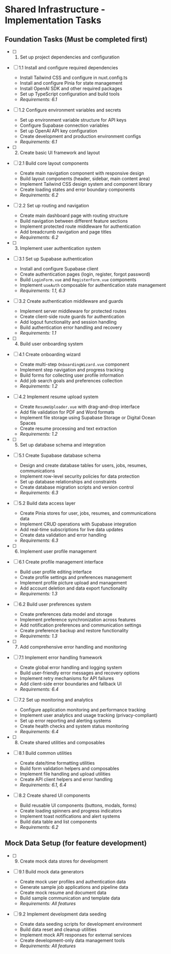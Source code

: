# Shared Infrastructure - Implementation Tasks

## Foundation Tasks (Must be completed first)

- [ ] 1. Set up project dependencies and configuration
- [ ] 1.1 Install and configure required dependencies

  - Install Tailwind CSS and configure in nuxt.config.ts
  - Install and configure Pinia for state management
  - Install OpenAI SDK and other required packages
  - Set up TypeScript configuration and build tools
  - _Requirements: 6.1_

- [ ] 1.2 Configure environment variables and secrets

  - Set up environment variable structure for API keys
  - Configure Supabase connection variables
  - Set up OpenAI API key configuration
  - Create development and production environment configs
  - _Requirements: 6.1_

- [ ] 2. Create basic UI framework and layout
- [ ] 2.1 Build core layout components

  - Create main navigation component with responsive design
  - Build layout components (header, sidebar, main content area)
  - Implement Tailwind CSS design system and component library
  - Create loading states and error boundary components
  - _Requirements: 6.2_

- [ ] 2.2 Set up routing and navigation

  - Create main dashboard page with routing structure
  - Build navigation between different feature sections
  - Implement protected route middleware for authentication
  - Add breadcrumb navigation and page titles
  - _Requirements: 6.2_

- [ ] 3. Implement user authentication system
- [ ] 3.1 Set up Supabase authentication

  - Install and configure Supabase client
  - Create authentication pages (login, register, forgot password)
  - Build `LoginForm.vue` and `RegisterForm.vue` components
  - Implement `useAuth` composable for authentication state management
  - _Requirements: 1.1, 6.3_

- [ ] 3.2 Create authentication middleware and guards

  - Implement server middleware for protected routes
  - Create client-side route guards for authentication
  - Add logout functionality and session handling
  - Build authentication error handling and recovery
  - _Requirements: 1.1_

- [ ] 4. Build user onboarding system
- [ ] 4.1 Create onboarding wizard

  - Create multi-step `OnboardingWizard.vue` component
  - Implement step navigation and progress tracking
  - Build forms for collecting user profile information
  - Add job search goals and preferences collection
  - _Requirements: 1.2_

- [ ] 4.2 Implement resume upload system

  - Create `ResumeUploader.vue` with drag-and-drop interface
  - Add file validation for PDF and Word formats
  - Implement file storage using Supabase Storage or Digital Ocean Spaces
  - Create resume processing and text extraction
  - _Requirements: 1.2_

- [ ] 5. Set up database schema and integration
- [ ] 5.1 Create Supabase database schema

  - Design and create database tables for users, jobs, resumes, communications
  - Implement row-level security policies for data protection
  - Set up database relationships and constraints
  - Create database migration scripts and version control
  - _Requirements: 6.3_

- [ ] 5.2 Build data access layer

  - Create Pinia stores for user, jobs, resumes, and communications data
  - Implement CRUD operations with Supabase integration
  - Add real-time subscriptions for live data updates
  - Create data validation and error handling
  - _Requirements: 6.3_

- [ ] 6. Implement user profile management
- [ ] 6.1 Create profile management interface

  - Build user profile editing interface
  - Create profile settings and preferences management
  - Implement profile picture upload and management
  - Add account deletion and data export functionality
  - _Requirements: 1.3_

- [ ] 6.2 Build user preferences system

  - Create preferences data model and storage
  - Implement preference synchronization across features
  - Add notification preferences and communication settings
  - Create preference backup and restore functionality
  - _Requirements: 1.3_

- [ ] 7. Add comprehensive error handling and monitoring
- [ ] 7.1 Implement error handling framework

  - Create global error handling and logging system
  - Build user-friendly error messages and recovery options
  - Implement retry mechanisms for API failures
  - Add client-side error boundaries and fallback UI
  - _Requirements: 6.4_

- [ ] 7.2 Set up monitoring and analytics

  - Configure application monitoring and performance tracking
  - Implement user analytics and usage tracking (privacy-compliant)
  - Set up error reporting and alerting systems
  - Create health checks and system status monitoring
  - _Requirements: 6.4_

- [ ] 8. Create shared utilities and composables
- [ ] 8.1 Build common utilities

  - Create date/time formatting utilities
  - Build form validation helpers and composables
  - Implement file handling and upload utilities
  - Create API client helpers and error handling
  - _Requirements: 6.1, 6.4_

- [ ] 8.2 Create shared UI components

  - Build reusable UI components (buttons, modals, forms)
  - Create loading spinners and progress indicators
  - Implement toast notifications and alert systems
  - Build data table and list components
  - _Requirements: 6.2_

## Mock Data Setup (for feature development)

- [ ] 9. Create mock data stores for development
- [ ] 9.1 Build mock data generators

  - Create mock user profiles and authentication data
  - Generate sample job applications and pipeline data
  - Create mock resume and document data
  - Build sample communication and template data
  - _Requirements: All features_

- [ ] 9.2 Implement development data seeding

  - Create data seeding scripts for development environment
  - Build data reset and cleanup utilities
  - Implement mock API responses for external services
  - Create development-only data management tools
  - _Requirements: All features_
